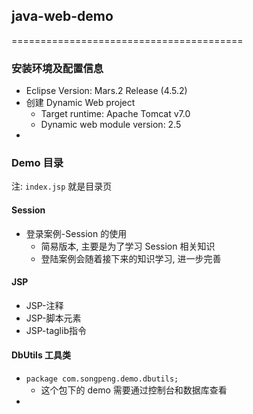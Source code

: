 ## java-web-demo
========================================

### 安装环境及配置信息
* Eclipse Version: Mars.2 Release (4.5.2)
* 创建 Dynamic Web project
  * Target runtime: Apache Tomcat v7.0
  * Dynamic web module version: 2.5
* 

### Demo 目录

注: `index.jsp` 就是目录页

#### Session

* 登录案例-Session 的使用
	* 简易版本, 主要是为了学习 Session 相关知识
	* 登陆案例会随着接下来的知识学习, 进一步完善

#### JSP
* JSP-注释
* JSP-脚本元素
* JSP-taglib指令

#### DbUtils 工具类

* `package com.songpeng.demo.dbutils;`
	* 这个包下的 demo 需要通过控制台和数据库查看
* 












